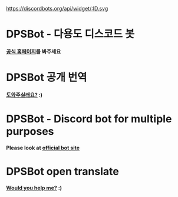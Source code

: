https://discordbots.org/api/widget/:ID.svg

# DPSBot - 다용도 디스코드 봇

**[공식 홈페이지](https://dpsbot.tk)를 봐주세요**


# DPSBot 공개 번역

**[도와주실래요?](https://www.transifex.com/ttakkku/dpsbot/dashboard/) :)**


# DPSBot - Discord bot for multiple purposes

**Please look at [official bot site](https://dpsbot.tk)**


# DPSBot open translate

**[Would you help me?](https://www.transifex.com/ttakkku/dpsbot/dashboard/) :)**
